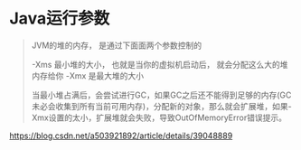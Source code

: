 # Java运行参数

> JVM的堆的内存， 是通过下面面两个参数控制的 
>
> 
>
> -Xms 最小堆的大小， 也就是当你的虚拟机启动后， 就会分配这么大的堆内存给你 
> -Xmx 是最大堆的大小 
>
> 
>
> 当最小堆占满后，会尝试进行GC，如果GC之后还不能得到足够的内存(GC未必会收集到所有当前可用内存)，分配新的对象，那么就会扩展堆，如果-Xmx设置的太小，扩展堆就会失败，导致OutOfMemoryError错误提示。

https://blog.csdn.net/a503921892/article/details/39048889
